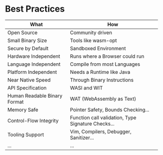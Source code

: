 <div class="h-full flex flex-col">

# Best Practices
  <div class="flex flex-1 flex-col mb-14 justify-center items-center">
    <div class="overflow-y-auto h-[22.5rem] w-full">
      <table class="w-full border-collapse">
        <thead class="sticky top-0 z-10">
          <tr>
            <th class="sticky top-0 z-10" style="text-align: center;">What</th>
            <th class="sticky top-0 z-10" style="text-align: center;">How</th>
          </tr>
        </thead>
        <tbody>
          <tr>
            <td class="text-center">Open Source</td>
            <td class="text-center">Community driven</td>
          </tr>
          <tr>
            <td class="text-center">Small Binary Size</td>
            <td class="text-center">Tools like wasm-opt</td>
          </tr>
          <tr>
            <td class="text-center">Secure by Default</td>
            <td class="text-center">Sandboxed Environment</td>
          </tr>
          <tr>
            <td class="text-center">Hardware Independent</td>
            <td class="text-center">Runs where a Browser could run</td>
          </tr>
          <tr>
            <td class="text-center">Language Independent</td>
            <td class="text-center">Compile from most Languages</td>
          </tr>
          <tr>
            <td class="text-center">Platform Independent</td>
            <td class="text-center">Needs a Runtime like Java</td>
          </tr>
          <tr>
            <td class="text-center">Near Native Speed</td>
            <td class="text-center">Through Binary Instructions</td>
          </tr>
          <tr>
            <td class="text-center">API Specification</td>
            <td class="text-center">WASI and WIT</td>
          </tr>
          <tr>
            <td class="text-center">Human Readable Binary Format</td>
            <td class="text-center">WAT (WebAssembly as Text)</td>
          </tr>
          <tr>
            <td class="text-center">Memory Safe</td>
            <td class="text-center">Pointer Safety, Bounds Checking...</td>
          </tr>
          <tr>
            <td class="text-center">Control-Flow Integrity</td>
            <td class="text-center">Function call validation, Type Signature Checks...</td>
          </tr>
          <tr>
            <td class="text-center">Tooling Support</td>
            <td class="text-center">Vim, Compilers, Debugger, Sanitizer...</td>
          </tr>
          <tr>
            <td class="text-center">...</td>
            <td class="text-center">...</td>
          </tr>
        </tbody>
      </table>
    </div>
  </div>
</div>

<Footer />

<style>
html:not(.dark) thead {
  background-color: #FFFFFF;
}

html.dark thead {
  background-color: #121212;
}
</style>
